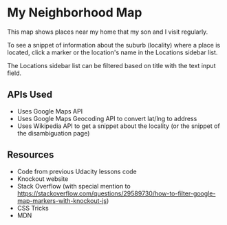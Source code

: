 # My Neighborhood Map

This map shows places near my home that my son and I visit regularly.

To see a snippet of information about the suburb (locality) where a place is located,
click a marker or the location's name in the Locations sidebar list.

The Locations sidebar list can be filtered based on title with the text input field.

## APIs Used

- Uses Google Maps API
- Uses Google Maps Geocoding API to convert lat/lng to address
- Uses Wikipedia API to get a snippet about the locality (or the snippet of the disambiguation page)

## Resources
- Code from previous Udacity lessons code
- Knockout website
- Stack Overflow (with special mention to https://stackoverflow.com/questions/29589730/how-to-filter-google-map-markers-with-knockout-js)
- CSS Tricks
- MDN
